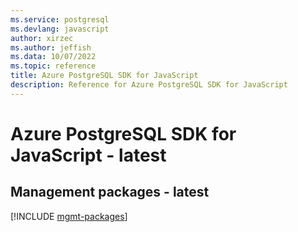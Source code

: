 ```yaml
---
ms.service: postgresql
ms.devlang: javascript
author: xirzec
ms.author: jeffish
ms.data: 10/07/2022
ms.topic: reference
title: Azure PostgreSQL SDK for JavaScript
description: Reference for Azure PostgreSQL SDK for JavaScript
---
```

# Azure PostgreSQL SDK for JavaScript - latest

## Management packages - latest
[!INCLUDE [mgmt-packages](postgresql-mgmt-index.md)]
